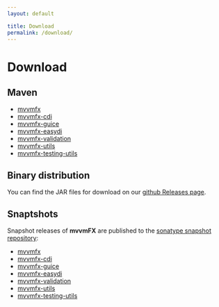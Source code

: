 ```yaml
---
layout: default

title: Download
permalink: /download/
---
```


# Download

## Maven

- [mvvmfx](http://search.maven.org/#search%7Cga%7C1%7Cmvvmfx)
- [mvvmfx-cdi](http://search.maven.org/#search%7Cga%7C1%7Cmvvmfx-cdi)
- [mvvmfx-guice](http://search.maven.org/#search%7Cga%7C1%7Cmvvmfx-guice)
- [mvvmfx-easydi](http://search.maven.org/#search%7Cga%7C1%7Cmvvmfx-easydi)
- [mvvmfx-validation](http://search.maven.org/#search%7Cga%7C1%7Cmvvmfx-validation)
- [mvvmfx-utils](http://search.maven.org/#search%7Cga%7C1%7Cmvvmfx-utils)
- [mvvmfx-testing-utils](http://search.maven.org/#search%7Cga%7C1%7Cmvvmfx-testing-utils)

## Binary distribution

You can find the JAR files for download on our [github Releases page](https://github.com/sialcasa/mvvmFX/releases).


## Snaptshots

Snapshot releases of **mvvmFX** are published to the [sonatype snapshot repository](https://oss.sonatype.org/content/repositories/snapshots/):

- [mvvmfx](https://oss.sonatype.org/content/repositories/snapshots/de/saxsys/mvvmfx/)
- [mvvmfx-cdi](https://oss.sonatype.org/content/repositories/snapshots/de/saxsys/mvvmfx-cdi/)
- [mvvmfx-guice](https://oss.sonatype.org/content/repositories/snapshots/de/saxsys/mvvmfx-guice/)
- [mvvmfx-easydi](https://oss.sonatype.org/content/repositories/snapshots/de/saxsys/mvvmfx-easydi/)
- [mvvmfx-validation](https://oss.sonatype.org/content/repositories/snapshots/de/saxsys/mvvmfx-validation/)
- [mvvmfx-utils](https://oss.sonatype.org/content/repositories/snapshots/de/saxsys/mvvmfx-utils/)
- [mvvmfx-testing-utils](https://oss.sonatype.org/content/repositories/snapshots/de/saxsys/mvvmfx-testing-utils/)
